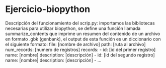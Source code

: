 # Ejercicio-biopython
Descripción del funcionamiento del scrip.py: importamos las bibliotecas necesarias para utilizar biopython, se define una función llamada summarize_contents que imprime un resumen 
del contenido de un archivo en formato .gbk (genbank), el output de esta función es un diccionario con el siguiente formato: file: [nombre de archivo] path: [ruta al archivo] num_records: [numero de registros] records: - id: [id del primer registro] name: [nombre] description: [descripción] - id: [id del segundo registro] name: [nombre] description: [descripción] - ...

